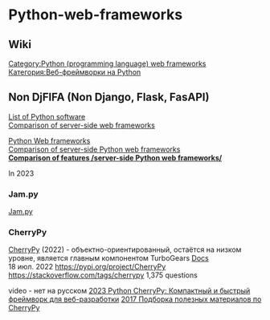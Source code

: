 # Python-web-frameworks
## Wiki 
[Category:Python (programming language) web frameworks](https://en.wikipedia.org/wiki/Category:Python_(programming_language)_web_frameworks)                 
[Категория:Веб-фреймворки на Python](https://ru.wikipedia.org/wiki/Категория:Веб-фреймворки_на_Python)               

## Non DjFlFA (Non Django, Flask, FasAPI)
[List of Python software](https://en.wikipedia.org/wiki/List_of_Python_software)         
[Comparison of server-side web frameworks](https://en.wikipedia.org/wiki/Comparison_of_server-side_web_frameworks)             

[Python Web frameworks](https://en.wikipedia.org/wiki/List_of_Python_software#Web_frameworks)               
[Comparison of server-side Python web frameworks](https://en.wikipedia.org/wiki/Comparison_of_server-side_web_frameworks#Python)                 
**[Comparison of features /server-side Python web frameworks/](https://en.wikipedia.org/wiki/Comparison_of_server-side_web_frameworks#Python_2)**           

In 2023                 
### Jam.py
[Jam.py](https://en.wikipedia.org/wiki/Jam.py_(web_framework))                  

### CherryPy            
[CherryPy](https://ru.wikipedia.org/wiki/CherryPy) (2022) -  объектно-ориентированный,  остаётся на низком уровне, является главным компонентом TurboGears [Docs](https://docs.cherrypy.dev)           
18 июл. 2022 https://pypi.org/project/CherryPy        
https://stackoverflow.com/tags/cherrypy 1,375 questions                       

video - нет на русском 
[2023 Python CherryPy: Компактный и быстрый фреймворк для веб-разработки](https://progpython.ru/stati/frejmvorki-i-biblioteki/cherrypy/713/python-cherrypy-kompaktnyj-i-bystryj-frejmvork-dlya-veb-razrabotki/)
[2017 Подборка полезных материалов по CherryPy](https://vk.com/wall-30666517_1495805)              




